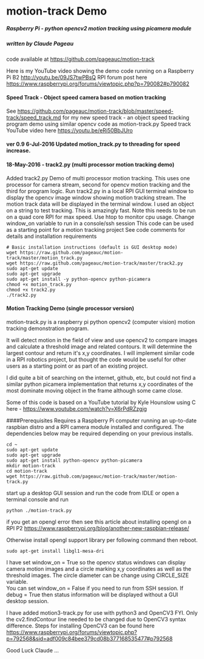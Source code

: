 # motion-track Demo
##### Raspberry Pi - python opencv2 motion tracking using picamera module
##### written by Claude Pageau
code available at https://github.com/pageauc/motion-track

Here is my YouTube video showing the demo code running on a Raspberry Pi B2
http://youtu.be/09JS7twPBsQ
RPI forum post here 
https://www.raspberrypi.org/forums/viewtopic.php?p=790082#p790082

#### Speed Track - Object speed camera based on motion tracking
See https://github.com/pageauc/motion-track/blob/master/speed-track/speed_track.md
for my new speed track - an object speed tracking program demo using similar
opencv code as motion-track.py
Speed track YouTube video here  https://youtu.be/eRi50BbJUro

#### ver 0.9 6-Jul-2016 Updated motion_track.py to threading for speed increase.
#### 18-May-2016 - track2.py (multi processor motion tracking demo)
Added track2.py Demo of multi processor motion tracking.
This uses one processor for camera stream, second for opencv motion tracking and
the third for program logic.  Run track2.py in a local RPI GUI terminal window
to display the opencv image window showing motion tracking stream.  The 
motion track data will be displayed in the terminal window. I used an object
on a string to test tracking.  This is amazingly fast.
Note this needs to be run on a quad core RPI for max speed. Use htop to
monitor cpu usage. Change window_on variable to run in a console/ssh session
This code can be used as a starting point for a motion tracking project
See code comments for details and installation requirements

    # Basic installation instructions (default is GUI desktop mode)
    wget https://raw.github.com/pageauc/motion-track/master/motion_track.py
    wget https://raw.github.com/pageauc/motion-track/master/track2.py
    sudo apt-get update
    sudo apt-get upgrade
    sudo apt-get install -y python-opencv python-picamera
    chmod +x motion_track.py
    chmod +x track2.py
    ./track2.py    

#### Motion Tracking Demo (single processor version)

motion-track.py is a raspberry pi python opencv2 (computer vision) 
motion tracking demonstration program.

It will detect motion in the field of view and use opencv2 to compare
images and calculate a threshold image and related contours. It will
determine the largest contour and return it's x,y coordinates.
I will implement similar code in a RPI robotics project, but thought the code
would be useful for other users as a starting point or as part of an 
existing project.

I did quite a bit of searching on the internet, github, etc, but could not
find a similar python picamera implementation that returns x,y coordinates of
the most dominate moving object in the frame although some came close.  

Some of this code is based on a YouTube tutorial by
Kyle Hounslow using C here - https://www.youtube.com/watch?v=X6rPdRZzgjg

####Prerequisites
Requires a Raspberry Pi computer running an up-to-date raspbian distro and a
RPI camera module installed and configured. The dependencies below may be 
required depending on your previous installs.

    cd ~
    sudo apt-get update
    sudo apt-get upgrade
    sudo apt-get install python-opencv python-picamera
    mkdir motion-track
    cd motion-track    
    wget https://raw.github.com/pageauc/motion-track/master/motion-track.py
    
start up a desktop GUI session and run the code from IDLE or open a 
terminal console and run 

    python ./motion-track.py
    
if you get an opengl error then see this article about installing opengl on 
a RPI P2  https://www.raspberrypi.org/blog/another-new-raspbian-release/

Otherwise install opengl support library per following command then reboot.

    sudo apt-get install libgl1-mesa-dri
    
I have set window_on = True so the opencv status windows can display camera
motion images and a circle marking x,y coordinates as well as
the threshold images.  The circle diameter can be change using CIRCLE_SIZE
variable.  
You can set window_on = False if you need to run from SSH session.  If debug
= True then status information will be displayed without a GUI desktop session.

I have added motion3-track.py for use with python3 and OpenCV3 FYI. Only
the cv2.findContour line needed to be changed due to OpenCV3 syntax difference.
Steps for installing OpenCV3 can be found here
https://www.raspberrypi.org/forums/viewtopic.php?p=792568&sid=adf009c84bee379cd08b377168535477#p792568

Good Luck  Claude ...




